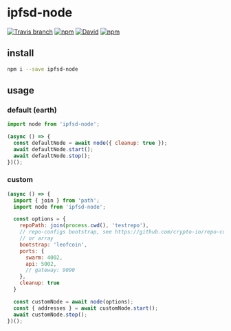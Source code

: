 # ipfsd-node

[![Travis branch](https://img.shields.io/travis/VandeurenGlenn/ipfsd-node/master.svg?style=for-the-badge)](https://travis-ci.org/vandeurenglenn/ipfsd-node)
[![npm](https://img.shields.io/npm/dt/ipfsd-node.svg?style=for-the-badge)](https://www.npmjs.com/package/ipfsd-node)
[![David](https://img.shields.io/david/vandeurenglenn/ipfsd-node.svg?style=for-the-badge)](https://github.com/vandeurenglenn/ipfsd-node)
[![npm](https://img.shields.io/npm/v/ipfsd-node.svg?style=for-the-badge)](https://www.npmjs.com/package/ipfsd-node)

## install
```sh
npm i --save ipfsd-node
```

## usage
### default (earth)
```js
import node from 'ipfsd-node';

(async () => {
  const defaultNode = await node({ cleanup: true });
  await defaultNode.start();
  await defaultNode.stop();
})();
```
### custom
```js
(async () => {
  import { join } from 'path';
  import node from 'ipfsd-node';

  const options = {
    repoPath: join(process.cwd(), 'testrepo'),
    // repo-configs bootstrap, see https://github.com/crypto-io/repo-configs/tree/master/src/config/templates/bootstrap
    // or array
    bootstrap: 'leofcoin',
    ports: {
      swarm: 4002,
      api: 5002,
      // gateway: 9090
    },
    cleanup: true
  }

  const customNode = await node(options);
  const { addresses } = await customNode.start();
  await customNode.stop();
})();
```

